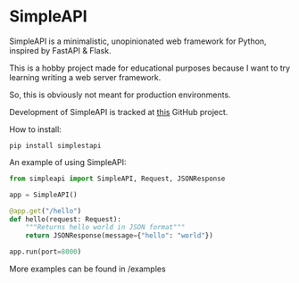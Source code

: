# SimpleAPI

SimpleAPI is a minimalistic, unopinionated web framework for Python, inspired by FastAPI & Flask.

This is a hobby project made for educational purposes because I want to try learning writing a web server framework.

So, this is obviously not meant for production environments.

Development of SimpleAPI is tracked at [this](https://github.com/users/adhamsalama/projects/1) GitHub project.

How to install:

`pip install simplestapi`

An example of using SimpleAPI:

```python
from simpleapi import SimpleAPI, Request, JSONResponse

app = SimpleAPI()

@app.get("/hello")
def hello(request: Request):
    """Returns hello world in JSON format"""
    return JSONResponse(message={"hello": "world"})

app.run(port=8000)

```

More examples can be found in /examples
